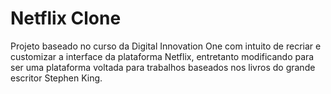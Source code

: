 # Netflix Clone
Projeto baseado no curso da Digital Innovation One com intuito de recriar e customizar a interface da plataforma Netflix, entretanto modificando para ser uma plataforma voltada para trabalhos baseados nos livros do grande escritor Stephen King.
